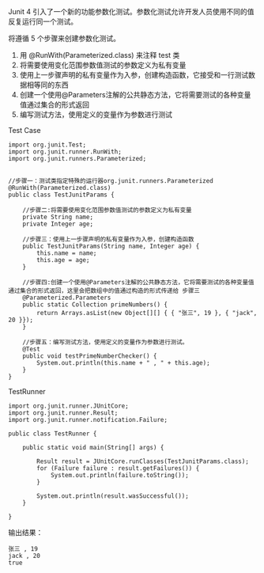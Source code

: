 

Junit 4 引入了一个新的功能参数化测试。参数化测试允许开发人员使用不同的值反复运行同一个测试。

将遵循 5 个步骤来创建参数化测试。

1. 用 @RunWith(Parameterized.class) 来注释 test 类
2. 将需要使用变化范围参数值测试的参数定义为私有变量
3. 使用上一步骤声明的私有变量作为入参，创建构造函数，它接受和一行测试数据相等同的东西
4. 创建一个使用@Parameters注解的公共静态方法，它将需要测试的各种变量值通过集合的形式返回
5. 编写测试方法，使用定义的变量作为参数进行测试




Test Case

```
import org.junit.Test;
import org.junit.runner.RunWith;
import org.junit.runners.Parameterized;


//步骤一：测试类指定特殊的运行器org.junit.runners.Parameterized  
@RunWith(Parameterized.class)
public class TestJunitParams {
	
	//步骤二:将需要使用变化范围参数值测试的参数定义为私有变量
	private String name;
	private Integer age;
	
	//步骤三：使用上一步骤声明的私有变量作为入参，创建构造函数
	public TestJunitParams(String name, Integer age) {
		this.name = name;
		this.age = age;
	}
	
	//步骤四:创建一个使用@Parameters注解的公共静态方法，它将需要测试的各种变量值通过集合的形式返回，这里会把数组中的值通过构造的形式传递给 步骤三
	@Parameterized.Parameters
	public static Collection primeNumbers() {
		return Arrays.asList(new Object[][] { { "张三", 19 }, { "jack", 20 }});
	}
	
	//步骤五：编写测试方法，使用定义的变量作为参数进行测试。  
	@Test
	public void testPrimeNumberChecker() {
		System.out.println(this.name + " , " + this.age);
	}
}
```


TestRunner

```
import org.junit.runner.JUnitCore;
import org.junit.runner.Result;
import org.junit.runner.notification.Failure;

public class TestRunner {
	
	public static void main(String[] args) {
		
		Result result = JUnitCore.runClasses(TestJunitParams.class);
		for (Failure failure : result.getFailures()) {
			System.out.println(failure.toString());
		}
		
		System.out.println(result.wasSuccessful());
	}
	
}
```

输出结果：

```
张三 , 19
jack , 20
true
```
